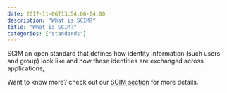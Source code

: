 ```yaml
---
date: 2017-11-06T13:54:06-04:00
description: "What is SCIM?"
title: "What is SCIM?"
categories: ["standards"]
---
```


SCIM an open standard that defines how identity information (such users and group) look like and how these identities are exchanged across applications,

Want to know more? check out our [SCIM section](/scim/what-is-scim) for more details.